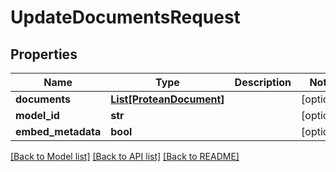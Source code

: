 # UpdateDocumentsRequest


## Properties

Name | Type | Description | Notes
------------ | ------------- | ------------- | -------------
**documents** | [**List[ProteanDocument]**](ProteanDocument.md) |  | [optional] 
**model_id** | **str** |  | [optional] 
**embed_metadata** | **bool** |  | [optional] 

[[Back to Model list]](../README.md#documentation-for-models) [[Back to API list]](../README.md#documentation-for-api-endpoints) [[Back to README]](../README.md)


